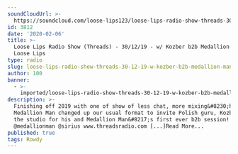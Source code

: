 ```yaml
---
soundCloudUrl: >-
  https://soundcloud.com/loose-lips123/loose-lips-radio-show-threads-301219-w-kozber-b2b-medallion-man
id: 3812
date: '2020-02-06'
title: >-
  Loose Lips Radio Show (Threads) - 30/12/19 - w/ Kozber b2b Medallion Man -
  Loose Lips
type: radio
slug: loose-lips-radio-show-threads-30-12-19-w-kozber-b2b-medallion-man
author: 100
banner:
  - >-
    imported/loose-lips-radio-show-threads-30-12-19-w-kozber-b2b-medallion-man/image3812.jpeg
description: >-
  Finishing off 2019 with one of show of less chat, more mixing&#8230;host
  Medallion Man changed up our usual format to invite Polish guru, Kozber, into
  the studio for his and Medallion Man&#8217;s first ever b2b session!
  @medallionman @sirius www.threadsradio.com [...]Read More...
published: true
tags: Rowdy
---
```

